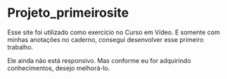 # Projeto_primeirosite
Esse site foi utilizado como exercício no Curso em Vídeo. E somente com minhas anotações no caderno, consegui desenvolver esse primeiro trabalho.

Ele ainda não está responsivo. Mas conforme eu for adquirindo conhecimentos, desejo melhorá-lo.
